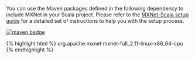 You can use the Maven packages defined in the following dependency to include MXNet in your Scala
project. Please refer to the [MXNet-Scala setup guide]({{'/get_started/scala_setup'|relative_url}}) for
a detailed set of instructions to help you with the setup process.

<a href="https://mvnrepository.com/artifact/org.apache.mxnet/mxnet-full_2.11-linux-x86_64-cpu"><img
        src="https://img.shields.io/badge/org.apache.mxnet-linux cpu-green.svg"
        alt="maven badge"/></a>

{% highlight html %}
<dependency>
    <groupId>org.apache.mxnet</groupId>
    <artifactId>mxnet-full_2.11-linux-x86_64-cpu</artifactId>
</dependency>
{% endhighlight %}